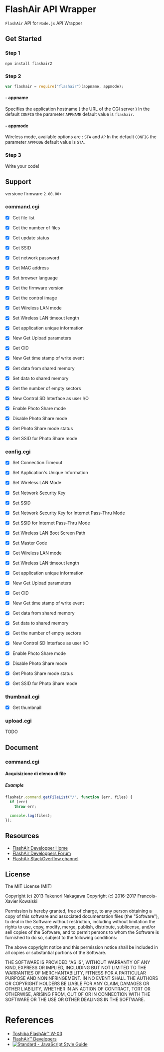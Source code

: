 FlashAir API Wrapper
====================

`FlashAir` API for `Node.js` API Wrapper

Get Started
-----------
### Step 1
```
npm install flashair2
```

### Step 2
```js
var flashair = require("flashair")(appname, appmode);
```

#### - appname
Specifies the application hostname ( the URL of the CGI server )
In the default `CONFIG` the parameter `APPNAME` default value is `flashair`.

#### - appmode
Wireless mode, available options are : `STA` and `AP`
In the default `CONFIG` the parameter `APPMODE` default value is `STA`.


### Step 3
Write your code!

Support
-------
versione firmware `2.00.00+`

### command.cgi
- [x] Get file list
- [x] Get the number of files
- [x] Get update status
- [x] Get SSID
- [x] Get network password
- [x] Get MAC address
- [x] Set browser language
- [x] Get the firmware version
- [x] Get the control image
- [x] Get Wireless LAN mode
- [x] Set Wireless LAN timeout length
- [x] Get application unique information
- [x] New Get Upload parameters
- [x] Get CID
- [x] New Get time stamp of write event
- [x] Get data from shared memory
- [x] Set data to shared memory
- [x] Get the number of empty sectors
- [x] New Control SD Interface as user I/O
- [x] Enable Photo Share mode
- [x] Disable Photo Share mode
- [x] Get Photo Share mode status
- [x] Get SSID for Photo Share mode


### config.cgi
- [x] Set Connection Timeout
- [x] Set Application's Unique Information
- [x] Set Wireless LAN Mode
- [x] Set Network Security Key
- [x] Set SSID
- [x] Set Network Security Key for Internet Pass-Thru Mode
- [x] Set SSID for Internet Pass-Thru Mode
- [x] Set Wireless LAN Boot Screen Path
- [x] Set Master Code
- [x] Get Wireless LAN mode
- [x] Set Wireless LAN timeout length
- [x] Get application unique information
- [x] New Get Upload parameters
- [x] Get CID
- [x] New Get time stamp of write event
- [x] Get data from shared memory
- [x] Set data to shared memory
- [x] Get the number of empty sectors
- [x] New Control SD Interface as user I/O
- [x] Enable Photo Share mode
- [x] Disable Photo Share mode
- [x] Get Photo Share mode status
- [x] Get SSID for Photo Share mode


### thumbnail.cgi
- [x] Get thumbnail

### upload.cgi
TODO

Document
--------
### command.cgi
#### Acquisizione di elenco di file
##### Example
```js
flashair.command.getFileList("/", function (err, files) {
  if (err)
    throw err;

  console.log(files);
});
```

Resources
---------

* [FlashAir Developper Home](https://flashair-developers.com/)
* [FlashAir Developpers Forum](https://flashair-developers.com/en/support/forum/)
* [FlashAir StackOverflow channel](http://stackoverflow.com/questions/tagged/flashair)

License
-------

The MIT License (MIT)

Copyright (c) 2013 Takenori Nakagawa
Copyright (c) 2016-2017 Francois-Xavier Kowalski

Permission is hereby granted, free of charge, to any person obtaining a copy
of this software and associated documentation files (the "Software"), to deal
in the Software without restriction, including without limitation the rights
to use, copy, modify, merge, publish, distribute, sublicense, and/or sell
copies of the Software, and to permit persons to whom the Software is
furnished to do so, subject to the following conditions:

The above copyright notice and this permission notice shall be included in
all copies or substantial portions of the Software.

THE SOFTWARE IS PROVIDED "AS IS", WITHOUT WARRANTY OF ANY KIND, EXPRESS OR
IMPLIED, INCLUDING BUT NOT LIMITED TO THE WARRANTIES OF MERCHANTABILITY,
FITNESS FOR A PARTICULAR PURPOSE AND NONINFRINGEMENT. IN NO EVENT SHALL THE
AUTHORS OR COPYRIGHT HOLDERS BE LIABLE FOR ANY CLAIM, DAMAGES OR OTHER
LIABILITY, WHETHER IN AN ACTION OF CONTRACT, TORT OR OTHERWISE, ARISING FROM,
OUT OF OR IN CONNECTION WITH THE SOFTWARE OR THE USE OR OTHER DEALINGS IN
THE SOFTWARE.

References
==========

* [Toshiba FlashAir™ W-03](http://www.toshiba-memory.com/cms/en/products/wireless-sd-cards/FlashAir/product_detail.jsp?productid=737)
* [FlashAir™ Developers](https://flashair-developers.com/)
* [![Standard - JavaScript Style Guide](https://img.shields.io/badge/code%20style-standard-brightgreen.svg)](http://standardjs.com/)
